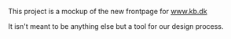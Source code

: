 This project is a mockup of the new frontpage for www.kb.dk

It isn't meant to be anything else but a tool for our design process.
